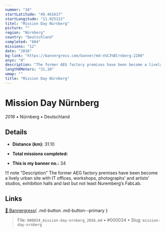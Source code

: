 ```yaml
---
nummer: "34"
startLatitude: "49.461617"
startLongitude: "11.025122"
titel: "Mission Day Nürnberg"
picture: ""
region: "Nürnberg"
country: "Deutschland"
completed: "684"
missions: "12"
date: "2016"
bg-link: "https://bannergress.com/banner/md-n%C3%BCrnberg-2280"
onyx: "0"
description: "The former AEG factory premises have been become a lively urban site with IT offices, workshops, photographs’ and artists’ studios, exhibition halls and last but not least Nuremberg’s FabLab."
lengthKMeters: "31,10"
umap: ""
title: "Mission Day Nürnberg"
---
```

# Mission Day Nürnberg

*2016* • Nürnberg • Deutschland



## Details
- **Distance (km):** 31.10

- **Total missions completed:** 
- **This is my banner no.:** 34


!!! note "Description"
    The former AEG factory premises have been become a lively urban site with IT offices, workshops, photographs’ and artists’ studios, exhibition halls and last but not least Nuremberg’s FabLab.



## Links
[🔗 Bannergress](https://bannergress.com/banner/md-n%C3%BCrnberg-2280){ .md-button .md-button--primary }



> File: `000034_mission-day-nrnberg_2016.md` • #000034 • Slug: `mission-day-nrnberg`
